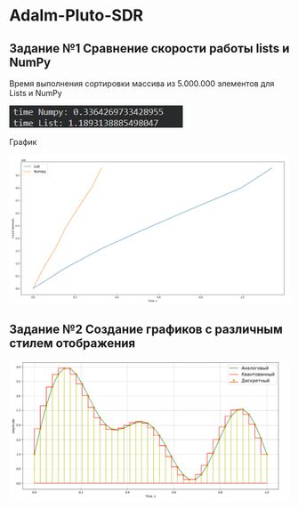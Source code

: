 # Adalm-Pluto-SDR

## Задание №1 Сравнение скорости работы lists и NumPy

Время выполнения сортировки массива из 5.000.000 элементов для Lists и NumPy

![Build Status](https://github.com/Ivan-PIA/Adalm-Pluto-SDR/blob/main/lesson2/photo/2023-09-26_20-43-22.png)

График

![Build Status](https://github.com/Ivan-PIA/Adalm-Pluto-SDR/blob/main/lesson2/photo/2023-09-26_21-37-35.png)



## Задание №2 Создание графиков с различным стилем отображения


![Build Status](https://github.com/Ivan-PIA/Adalm-Pluto-SDR/blob/main/lesson2/photo/2023-09-26_22-33-20.png)